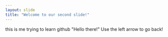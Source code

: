 ```yaml
---
layout: slide
title: "Welcome to our second slide!"
---
```

this is me trying to learn github "Hello there!"
Use the left arrow to go back!
